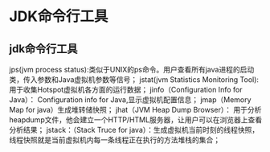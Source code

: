 # JDK命令行工具
## jdk命令行工具

jps(jvm process status):类似于UNIX的ps命令。用户查看所有java进程的启动类，传入参数和Java虚拟机参数等信号；
jstat(jvm Statistics Monitoring Tool):用于收集Hotspot虚拟机各方面的运行数据；
jinfo（Configuration Info for Java）： Configuration info for Java,显示虚拟机配置信息；
jmap（Memory Map for java）生成堆转储快照；
jhat（JVM Heap Dump Browser）： 用于分析heapdump文件，他会建立一个HTTP/HTML服务器，让用户可以在浏览器上查看分析结果；
jstack：（Stack Truce for java）：生成虚拟机当前时刻的线程快照，线程快照就是当前虚拟机内每一条线程正在执行的方法堆栈的集合；




